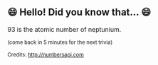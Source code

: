 ## :smile: Hello! Did you know that... :smile:
93 is the atomic number of neptunium.

<sup>(come back in 5 minutes for the next trivia)</sup>


<sup>Credits: http://numbersapi.com</sup>
